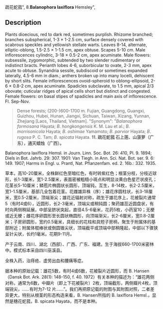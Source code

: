 疏花蛇菰",
8.**Balanophora laxiflora** Hemsley",

## Description
Plants dioecious, red to dark red, sometimes purplish. Rhizome branched; branches subspherical, 1-3 × 1-2.5 cm, surface densely covered with scabrous speckles and yellowish stellate warts. Leaves 8-14, alternate, elliptic-oblong, 1.5-2.5 × 1-1.5 cm, apex obtuse. Scapes 5-10 cm. Male inflorescences cylindric, 3-18 × 0.5-2 cm, apex acuminate. Male flowers: subsessile, zygomorphic, subtended by two slender rudimentary or indistinct bracts. Perianth lobes 4-6, suborbicular to ovate, 2-3 mm, apex acute to obtuse. Synandria sessile, subdiscoid or sometimes expanded laterally, 4.5-6 mm in diam.; anthers broken up into many locelli, dehiscent by short slits. Female inflorescences ovoid-spheroid to oblong-ellipsoid, 2-6 × 0.8-2 cm, apex acuminate. Spadicles subclavate, to 1.5 mm, apical 2/3 obovate; cuticular ridges of apical cells short but distinct and congested. Female flowers: on basal stipes of spadicles and main axis of inflorescence. Fl. Sep-Nov.

> Dense forests; (200-)600-1700 m. Fujian, Guangdong, Guangxi, Guizhou, Hubei, Hunan, Jiangxi, Sichuan, Taiwan, Xizang, Yunnan, Zhejiang [Laos, Thailand, Vietnam].
  "Synonym": "*Balanophora* *formosana* Hayata; *B*. *hongkongensis* K. M. Lau et al.; *B*. *morrisonicola* Hayata; *B*. *oshimae* Yamamoto; *B*. *parvior* Hayata; *B*. *rugosa* P. C. Tam; *B*. *spicata* Hayata.
**11. 疏花蛇菰   石上莲、山菠萝（广东），通天蜡烛（广西）。**

Balanophora laxiflora Hemsl. in Journ. Linn. Soc. Bot. 26: 410, Pl. 9. 1894; Diels in Bot. Jahrb. 29: 307. 1901: Van Tiegh. in Ann. Sci. Nat. Bot. ser. 9. 6: 149. 1907; Harms in Engl. u. Prantl, Nat. Pflanzenfam. ed. 2. 16b.: 332. 1935.

草本，高10-20厘米，全株鲜红色至暗红色，有时转紫红色；根茎分枝，分枝近球形，长1-3厘米，宽1-2.5厘米，表面密被粗糙小斑点和明显淡黄白色星芒状皮孔；花茎长5-10厘米；鳞苞片椭圆状长圆形，顶端钝，互生，8-14枚，长2-2.5厘米，宽1-1.5厘米，基部几全包着花茎。花雌雄异株（序）；雄花序圆柱状，长3-18厘米，宽0.5-2厘米，顶端渐尖；雄花近辐射对称，疏生于雄花序上，花被裂片通常5（有时4或6），近圆形，长2-3毫米，顶端尖或稍钝圆；聚药雄蕊近圆盘状，有时向两侧稍延展，中部呈脐状突起，直径4.5-6毫米，花药5枚，小药室10；无梗或近无梗；雌花序卵圆形至长圆状椭圆形，向顶端渐尖，长2-6厘米，宽0.8-2厘米；子房卵圆形，宽约0.5毫米，具细长的花柱和具短子房柄，聚生于附属体的基部附近；附属体棍棒状或倒圆锥尖状，顶端截平或顶端中部稍隆起，中部以下骤狭呈针尖状，长约1毫米。花期9-11月。

产于云南、四川、湖北（西部）、广西、广东、福建。生于海拔660-1700米密林中。模式标本采自四川巫溪县。

全株入药，治痔疮、虚劳出血和腰痛等症。

据本种的原始记载：雄花5数，有时4或6数，花被裂片近圆形，而 B. Hansen（Dansk Bot. Ark. 28(1): 148-150, f. 40. 1972）有关本种的描述为：“雄花两侧对称，通常为6数，中瓣片（即上下花被裂片）2枚，顶端截形，两侧瓣片4枚，顶端锐尖，……有时为7-12 片……”。我们再把原记载的附图与其附图对照，二者差异更大，特别从根茎的形态构造来看，B. Hansen所指的 B. laxiflora Hemsl.，显然是穗花蛇菰，B. spicata Hayata，而不是本种。
